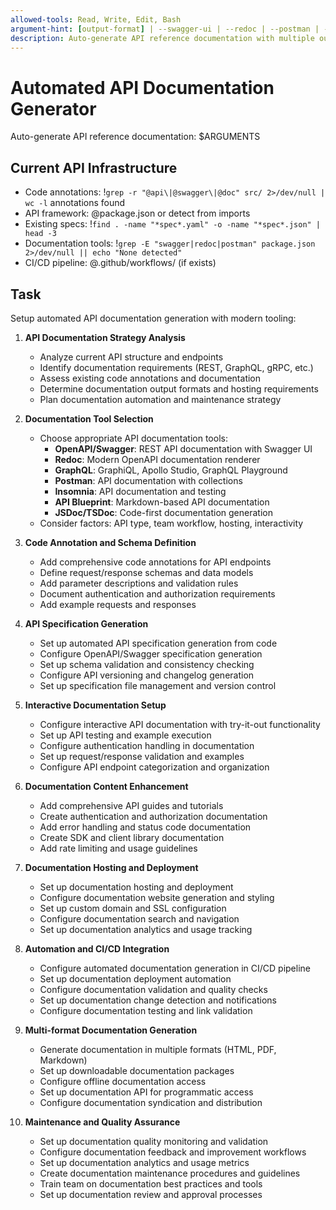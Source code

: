 ```yaml
---
allowed-tools: Read, Write, Edit, Bash
argument-hint: [output-format] | --swagger-ui | --redoc | --postman | --insomnia | --multi-format
description: Auto-generate API reference documentation with multiple output formats and automated deployment
---
```


# Automated API Documentation Generator

Auto-generate API reference documentation: $ARGUMENTS

## Current API Infrastructure

- Code annotations: !`grep -r "@api\|@swagger\|@doc" src/ 2>/dev/null | wc -l` annotations found
- API framework: @package.json or detect from imports
- Existing specs: !`find . -name "*spec*.yaml" -o -name "*spec*.json" | head -3`
- Documentation tools: !`grep -E "swagger|redoc|postman" package.json 2>/dev/null || echo "None detected"`
- CI/CD pipeline: @.github/workflows/ (if exists)

## Task

Setup automated API documentation generation with modern tooling:

1. **API Documentation Strategy Analysis**
   - Analyze current API structure and endpoints
   - Identify documentation requirements (REST, GraphQL, gRPC, etc.)
   - Assess existing code annotations and documentation
   - Determine documentation output formats and hosting requirements
   - Plan documentation automation and maintenance strategy

2. **Documentation Tool Selection**
   - Choose appropriate API documentation tools:
     - **OpenAPI/Swagger**: REST API documentation with Swagger UI
     - **Redoc**: Modern OpenAPI documentation renderer
     - **GraphQL**: GraphiQL, Apollo Studio, GraphQL Playground
     - **Postman**: API documentation with collections
     - **Insomnia**: API documentation and testing
     - **API Blueprint**: Markdown-based API documentation
     - **JSDoc/TSDoc**: Code-first documentation generation
   - Consider factors: API type, team workflow, hosting, interactivity

3. **Code Annotation and Schema Definition**
   - Add comprehensive code annotations for API endpoints
   - Define request/response schemas and data models
   - Add parameter descriptions and validation rules
   - Document authentication and authorization requirements
   - Add example requests and responses

4. **API Specification Generation**
   - Set up automated API specification generation from code
   - Configure OpenAPI/Swagger specification generation
   - Set up schema validation and consistency checking
   - Configure API versioning and changelog generation
   - Set up specification file management and version control

5. **Interactive Documentation Setup**
   - Configure interactive API documentation with try-it-out functionality
   - Set up API testing and example execution
   - Configure authentication handling in documentation
   - Set up request/response validation and examples
   - Configure API endpoint categorization and organization

6. **Documentation Content Enhancement**
   - Add comprehensive API guides and tutorials
   - Create authentication and authorization documentation
   - Add error handling and status code documentation
   - Create SDK and client library documentation
   - Add rate limiting and usage guidelines

7. **Documentation Hosting and Deployment**
   - Set up documentation hosting and deployment
   - Configure documentation website generation and styling
   - Set up custom domain and SSL configuration
   - Configure documentation search and navigation
   - Set up documentation analytics and usage tracking

8. **Automation and CI/CD Integration**
   - Configure automated documentation generation in CI/CD pipeline
   - Set up documentation deployment automation
   - Configure documentation validation and quality checks
   - Set up documentation change detection and notifications
   - Configure documentation testing and link validation

9. **Multi-format Documentation Generation**
   - Generate documentation in multiple formats (HTML, PDF, Markdown)
   - Set up downloadable documentation packages
   - Configure offline documentation access
   - Set up documentation API for programmatic access
   - Configure documentation syndication and distribution

10. **Maintenance and Quality Assurance**
    - Set up documentation quality monitoring and validation
    - Configure documentation feedback and improvement workflows
    - Set up documentation analytics and usage metrics
    - Create documentation maintenance procedures and guidelines
    - Train team on documentation best practices and tools
    - Set up documentation review and approval processes
